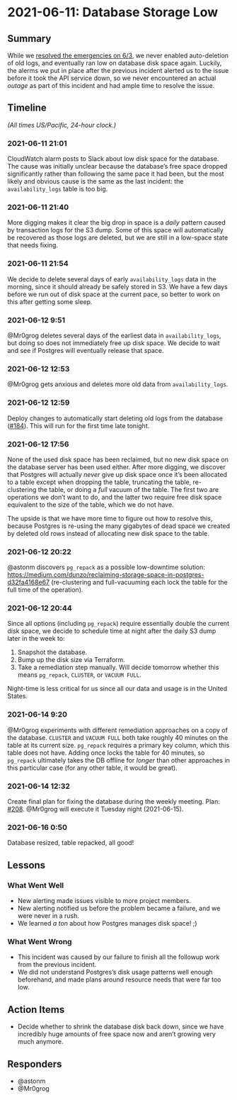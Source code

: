 # 2021-06-11: Database Storage Low

## Summary

While we [resolved the emergencies on 6/3](./2021-06-03--database-full.md), we never enabled auto-deletion of old logs, and eventually ran low on database disk space again. Luckily, the alerms we put in place after the previous incident alerted us to the issue before it took the API service down, so we never encountered an actual *outage* as part of this incident and had ample time to resolve the issue.

## Timeline

*(All times US/Pacific, 24-hour clock.)*

### 2021-06-11 21:01

CloudWatch alarm posts to Slack about low disk space for the database. The cause was initially unclear because the database’s free space dropped significantly rather than following the same pace it had been, but the most likely and obvious cause is the same as the last incident: the `availability_logs` table is too big.

### 2021-06-11 21:40

More digging makes it clear the big drop in space is a *daily* pattern caused by transaction logs for the S3 dump. Some of this space will automatically be recovered as those logs are deleted, but we are still in a low-space state that needs fixing.

### 2021-06-11 21:54

We decide to delete several days of early `availability_logs` data in the morning, since it should already be safely stored in S3. We have a few days before we run out of disk space at the current pace, so better to work on this after getting some sleep.

### 2021-06-12 9:51

@Mr0grog deletes several days of the earliest data in `availability_logs`, but doing so does not immediately free up disk space. We decide to wait and see if Postgres will eventually release that space.

### 2021-06-12 12:53

@Mr0grog gets anxious and deletes more old data from `availability_logs`.

### 2021-06-12 12:59

Deploy changes to automatically start deleting old logs from the database ([#184][issue-184]). This will run for the first time late tonight.

### 2021-06-12 17:56

None of the used disk space has been reclaimed, but no new disk space on the database server has been used either. After more digging, we discover that Postgres will actually *never* give up disk space once it’s been allocated to a table except when dropping the table, truncating the table, re-clustering the table, or doing a *full* vacuum of the table. The first two are operations we don’t want to do, and the latter two require free disk space equivalent to the size of the table, which we do not have.

The upside is that we have more time to figure out how to resolve this, because Postgres is re-using the many gigabytes of dead space we created by deleted old rows instead of allocating new disk space to the table.

### 2021-06-12 20:22

@astonm discovers `pg_repack` as a possible low-downtime solution: https://medium.com/dunzo/reclaiming-storage-space-in-postgres-d32fa4168e67 (re-clustering and full-vacuuming each lock the table for the full time of the operation).

### 2021-06-12 20:44

Since all options (including `pg_repack`) require essentially double the current disk space, we decide to schedule time at night after the daily S3 dump later in the week to:

1. Snapshot the database.
2. Bump up the disk size via Terraform.
3. Take a remediation step manually. Will decide tomorrow whether this means `pg_repack`, `CLUSTER`, or `VACUUM FULL`.

Night-time is less critical for us since all our data and usage is in the United States.

### 2021-06-14 9:20

@Mr0grog experiments with different remediation approaches on a copy of the database. `CLUSTER` and `VACUUM FULL` both take roughly 40 minutes on the table at its current size. `pg_repack` requires a primary key column, which this table does not have. Adding once locks the table for 40 minutes, so `pg_repack` ultimately takes the DB offline for *longer* than other approaches in this particular case (for any other table, it would be great).

### 2021-06-14 12:32

Create final plan for fixing the database during the weekly meeting. Plan: [#208][issue-208]. @Mr0grog will execute it Tuesday night (2021-06-15).

### 2021-06-16 0:50

Database resized, table repacked, all good!


## Lessons

### What Went Well

- New alerting made issues visible to more project members.
- New alerting notified us before the problem became a failure, and we were never in a rush.
- We learned *a ton* about how Postgres manages disk space! ;)


### What Went Wrong

- This incident was caused by our failure to finish all the followup work from the previous incident.
- We did not understand Postgres’s disk usage patterns well enough beforehand, and made plans around resource needs that were far too low.


## Action Items

- Decide whether to shrink the database disk back down, since we have incredibly huge amounts of free space now and aren’t growing very much anymore.


## Responders

- @astonm
- @Mr0grog


[issue-184]: https://github.com/usdigitalresponse/univaf/issues/184
[issue-208]: https://github.com/usdigitalresponse/univaf/issues/208
